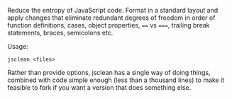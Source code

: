 Reduce the entropy of JavaScript code. Format in a standard layout and apply changes that eliminate redundant degrees of freedom in order of function definitions, cases, object properties, `==` vs `===`, trailing break statements, braces, semicolons etc.

Usage:

```
jsclean <files>
```

Rather than provide options, jsclean has a single way of doing things, combined with code simple enough (less than a thousand lines) to make it feasible to fork if you want a version that does something else.
